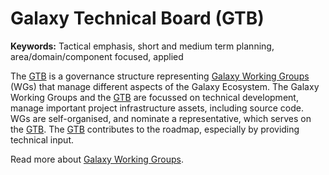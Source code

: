# Galaxy Technical Board (GTB)

**Keywords:** Tactical emphasis, short and medium term planning, area/domain/component focused, applied

The [GTB](/community/governance/gtb/) is a governance structure representing [Galaxy Working Groups](/community/wg/) (WGs) that manage
different aspects of the Galaxy Ecosystem.
The Galaxy Working Groups and the [GTB](/community/governance/gtb/) are focussed on technical development, manage important project infrastructure assets,
including source code. WGs are self-organised, and nominate a representative, which serves on the [GTB](/community/governance/gtb/).
The [GTB](/community/governance/gtb/) contributes to the roadmap, especially by providing technical input.

Read more about [Galaxy Working Groups](/community/wg/).
